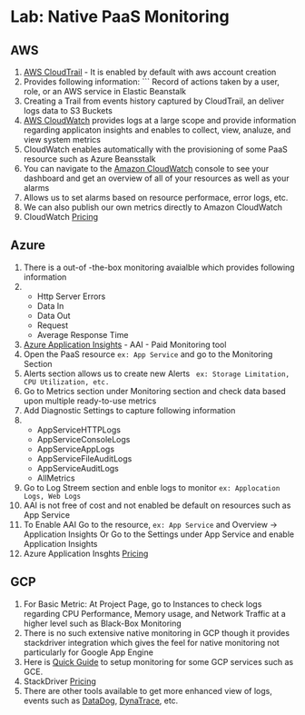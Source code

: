 # Lab: Native PaaS Monitoring

## AWS

1. [AWS CloudTrail](https://docs.aws.amazon.com/awscloudtrail/latest/userguide/cloudtrail-create-and-update-a-trail.html) - It is enabled by default with aws account creation
2. Provides following information: ``` Record of actions taken by a user, role, or an AWS service in Elastic Beanstalk
3. Creating a Trail from events history captured by CloudTrail, an deliver logs data to S3 Buckets
4. [AWS CloudWatch](https://aws.amazon.com/cloudwatch/) provides logs at a large scope and provide information regarding  applicaton insights and enables to collect, view, analuze, and view system metrics 
5. CloudWatch enables automatically with the provisioning of some PaaS resource such as Azure Beansstalk
6. You can navigate to the [Amazon CloudWatch](https://aws.amazon.com/cloudwatch/) console to see your dashboard and get an overview of all of your resources as well as your alarms 
7. Allows us to set alarms based on resource performace, error logs, etc. 
8. We can also publish our own metrics directly to Amazon CloudWatch   
9. CloudWatch [Pricing](https://aws.amazon.com/cloudwatch/pricing/)

## Azure

1. There is a out-of -the-box monitoring avaialble which provides following information
2.  - Http Server Errors
    - Data In
    - Data Out
    - Request
    - Average Response Time  
3. [Azure Application Insights](https://azure.microsoft.com/en-us/services/monitor/) - AAI - Paid Monitoring tool  
4. Open the PaaS resource ``` ex: App Service ``` and go to the Monitoring Section  
5. Alerts section allows us to create new Alerts ``` ex: Storage Limitation, CPU Utilization, etc.```  
6. Go to Metrics section under Monitoring section and check data based upon multiple ready-to-use metrics  
7. Add Diagnostic Settings to capture following information  
8.  - AppServiceHTTPLogs
    - AppServiceConsoleLogs
    - AppServiceAppLogs
    - AppServiceFileAuditLogs
    - AppServiceAuditLogs
    - AllMetrics  
9. Go to Log Streem section and enble logs to monitor ``` ex: Applocation Logs, Web Logs ```  
10. AAI is not free of cost and not enabled be default on resources such as App Service  
11. To Enable AAI Go to the resource, ``` ex: App Service ``` and Overview -> Application Insights Or Go to the Settings under App Service and enable Application Insights  
12. Azure Application Insghts [Pricing](https://azure.microsoft.com/en-us/pricing/details/monitor/)

## GCP

1. For Basic Metric: At Project Page, go to Instances to check logs regarding CPU Performance, Memory usage, and Network Traffic at a higher level such as Black-Box Monitoring
2. There is no such extensive native monitoring in GCP though it provides stackdriver integration which gives the feel for native monitoring not particularly for Google App Engine
3. Here is [Quick Guide](https://cloud.google.com/monitoring/docs/how-to) to setup monitoring for some GCP services such as GCE.
4. StackDriver [Pricing](https://cloud.google.com/stackdriver/pricing)
5. There are other tools available to get more enhanced view of logs, events such as [DataDog](https://docs.datadoghq.com/integrations/google_cloud_platform/), [DynaTrace](https://www.dynatrace.com/technologies/google-cloud-platform-monitoring/), etc.
